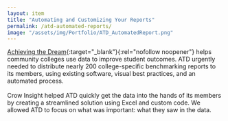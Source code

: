 ```yaml
---
layout: item
title: "Automating and Customizing Your Reports"
permalink: /atd-automated-reports/
image: "/assets/img/Portfolio/ATD_AutomatedReport.png"
---
```

[Achieving the Dream](https://www.achievingthedream.org/){:target="_blank"}{:rel="nofollow noopener"} helps community colleges use data to improve student outcomes. ATD urgently needed to distribute nearly 200 college-specific benchmarking reports to its members, using existing software, visual best practices, and an automated process.  
<br>
Crow Insight helped ATD quickly get the data into the hands of its members by creating a streamlined solution using Excel and custom code. We allowed ATD to focus on what was important: what they saw in the data.